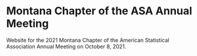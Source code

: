 # Montana Chapter of the ASA Annual Meeting
Website for the 2021 Montana Chapter of the American Statistical Association Annual Meeting on October 8, 2021.
